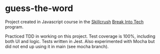 # guess-the-word

Project created in Javascript course in the [Skillcrush](https://skillcrush.com/) [Break Into Tech](https://skillcrush.com/break-into-tech-blueprint) program.

Practiced TDD in working on this project.  Test coverage is 100%, including both UI and logic.  Tests written in Jest.  Also experimented with Mocha but did not end up using it in main (see mocha branch).
